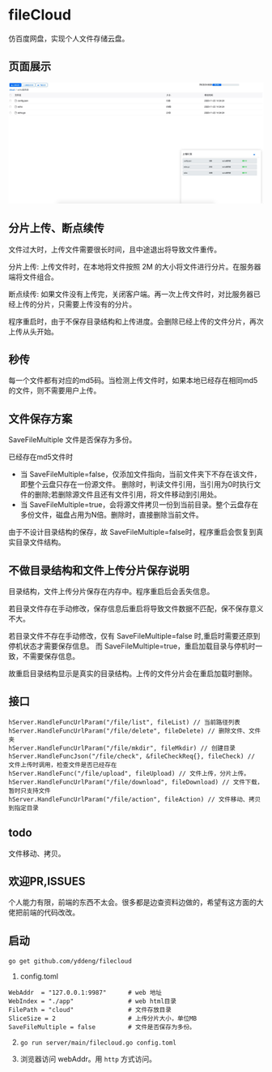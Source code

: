 # fileCloud

仿百度网盘，实现个人文件存储云盘。


## 页面展示

![文件上传](assets/file_upload.jpg)

## 分片上传、断点续传

文件过大时，上传文件需要很长时间，且中途退出将导致文件重传。

分片上传: 上传文件时，在本地将文件按照 2M 的大小将文件进行分片。在服务器端将文件组合。

断点续传: 如果文件没有上传完，关闭客户端。再一次上传文件时，对比服务器已经上传的分片，只需要上传没有的分片。

程序重启时，由于不保存目录结构和上传进度。会删除已经上传的文件分片，再次上传从头开始。

## 秒传

每一个文件都有对应的md5码。当检测上传文件时，如果本地已经存在相同md5的文件，则不需要用户上传。

## 文件保存方案

SaveFileMultiple 文件是否保存为多份。

已经存在md5文件时
- 当 SaveFileMultiple=false，仅添加文件指向，当前文件夹下不存在该文件，即整个云盘只存在一份源文件。
删除时，判读文件引用，当引用为0时执行文件的删除;若删除源文件且还有文件引用，将文件移动到引用处。
- 当 SaveFileMultiple=true，会将源文件拷贝一份到当前目录。整个云盘存在多份文件，磁盘占用为N倍。删除时，直接删除当前文件。

由于不设计目录结构的保存，故 SaveFileMultiple=false时，程序重启会恢复到真实目录文件结构。

## 不做目录结构和文件上传分片保存说明

目录结构，文件上传分片保存在内存中。程序重启后会丢失信息。

若目录文件存在手动修改，保存信息后重启将导致文件数据不匹配，保不保存意义不大。

若目录文件不存在手动修改，仅有 SaveFileMultiple=false 时,重启时需要还原到停机状态才需要保存信息。
而 SaveFileMultiple=true，重启加载目录与停机时一致，不需要保存信息。

故重启目录结构显示是真实的目录结构。上传的文件分片会在重启加载时删除。

## 接口

```
hServer.HandleFuncUrlParam("/file/list", fileList) // 当前路径列表
hServer.HandleFuncUrlParam("/file/delete", fileDelete) // 删除文件、文件夹
hServer.HandleFuncUrlParam("/file/mkdir", fileMkdir) // 创建目录
hServer.HandleFuncJson("/file/check", &fileCheckReq{}, fileCheck) // 文件上传时调用，检查文件是否已经存在
hServer.HandleFunc("/file/upload", fileUpload) // 文件上传，分片上传。
hServer.HandleFuncUrlParam("/file/download", fileDownload) // 文件下载，暂时只支持文件
hServer.HandleFuncUrlParam("/file/action", fileAction) // 文件移动、拷贝到指定目录
```

## todo

文件移动、拷贝。

## 欢迎PR,ISSUES

个人能力有限，前端的东西不太会。很多都是边查资料边做的，希望有这方面的大佬把前端的代码改改。

## 启动

`go get github.com/yddeng/filecloud`

1. config.toml

```
WebAddr  = "127.0.0.1:9987"      # web 地址
WebIndex = "./app"               # web html目录
FilePath = "cloud"               # 文件存放目录
SliceSize = 2                    # 上传分片大小，单位MB
SaveFileMultiple = false         # 文件是否保存为多份。
```

2. `go run server/main/filecloud.go config.toml` 

3. 浏览器访问 webAddr。用 `http` 方式访问。


